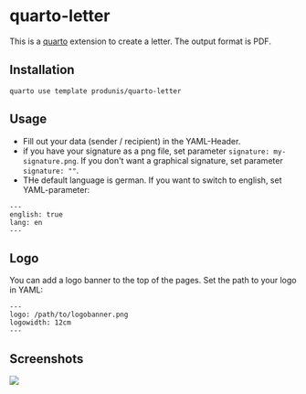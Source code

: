 # quarto-letter

This is a [quarto](https://quarto.org) extension to create a letter. The output format is PDF.

## Installation

`quarto use template produnis/quarto-letter`


## Usage

- Fill out your data (sender / recipient) in the YAML-Header.
- if you have your signature as a png file, set parameter `signature: my-signature.png`. If you don't want a graphical signature, set parameter  `signature: ""`.
- THe default language is german. If you want to switch to english, set YAML-parameter:

```
---
english: true
lang: en      
---
```

## Logo

You can add a logo banner to the top of the pages. Set the path to your logo in YAML:

```
---
logo: /path/to/logobanner.png
logowidth: 12cm
---
```

## Screenshots

![](https://www.produnis.de/blog/posts/2022-09-12-quarto-briefvorlage/Testbrief.png)